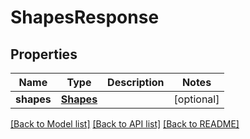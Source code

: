 # ShapesResponse

## Properties
Name | Type | Description | Notes
------------ | ------------- | ------------- | -------------
**shapes** | [**Shapes**](Shapes.md) |  | [optional] 

[[Back to Model list]](../README.md#documentation-for-models) [[Back to API list]](../README.md#documentation-for-api-endpoints) [[Back to README]](../README.md)


